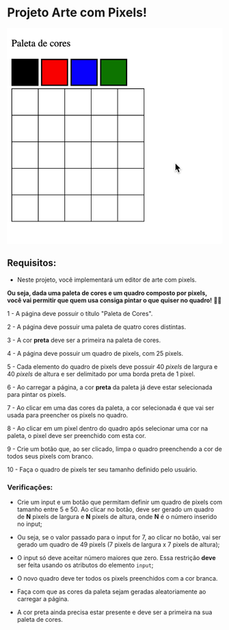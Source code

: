 # Projeto Arte com Pixels!


![exemplo de arte com pixels](./art-with-pixels.gif)


## Requisitos:

* Neste projeto, você implementará um editor de arte com pixels.

**Ou seja, dada uma paleta de cores e um quadro composto por pixels, você vai permitir que quem usa consiga pintar o que quiser no quadro!** 👩‍🎨

1 - A página deve possuir o título "Paleta de Cores".

2 - A página deve possuir uma paleta de quatro cores distintas.

3 - A cor **preta** deve ser a primeira na paleta de cores.

4 - A página deve possuir um quadro de pixels, com 25 pixels.

5 - Cada elemento do quadro de pixels deve possuir 40 _pixels_ de largura e 40 _pixels_ de altura e ser delimitado por uma borda preta de 1 pixel.

6 - Ao carregar a página, a cor **preta** da paleta já deve estar selecionada para pintar os pixels.

7 - Ao clicar em uma das cores da paleta, a cor selecionada é que vai ser usada para preencher os pixels no quadro.

8 - Ao clicar em um pixel dentro do quadro após selecionar uma cor na paleta, o pixel deve ser preenchido com esta cor.

9 - Crie um botão que, ao ser clicado, limpa o quadro preenchendo a cor de todos seus pixels com branco.

10 - Faça o quadro de pixels ter seu tamanho definido pelo usuário.

### Verificações:

- Crie um input e um botão que permitam definir um quadro de pixels com tamanho entre 5 e 50. Ao clicar no botão, deve ser gerado um quadro de **N** pixels de largura e **N** pixels de altura, onde **N** é o número inserido no input;

 - Ou seja, se o valor passado para o input for 7, ao clicar no botão, vai ser gerado um quadro de 49 pixels (7 pixels de largura x 7 pixels de altura);

- O input só deve aceitar número maiores que zero. Essa restrição **deve** ser feita usando os atributos do elemento `input`;

- O novo quadro deve ter todos os pixels preenchidos com a cor branca.

- Faça com que as cores da paleta sejam geradas aleatoriamente ao carregar a página.

- A cor preta ainda precisa estar presente e deve ser a primeira na sua paleta de cores.

